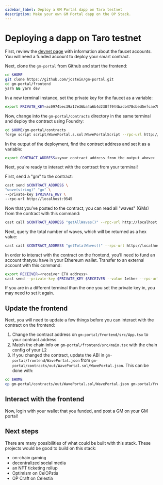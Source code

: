 ```yaml
---
sidebar_label: Deploy a GM Portal dapp on Taro testnet
description: Make your own GM Portal dapp on the OP Stack.
---
```


# Deploying a dapp on Taro testnet

First, review the [devnet page](https://github.com/celestiaorg/optimism/blob/celestia/specs/meta/devnet.md)
with information about the faucet accounts. You will need a funded
account to deploy your smart contract.

Next, clone the `gm-portal` from Github and start the frontend:

```bash
cd $HOME
git clone https://github.com/jcstein/gm-portal.git
cd gm-portal/frontend
yarn && yarn dev
```

In a new terminal instance, set the private key for the faucet as a variable:

```bash
export PRIVATE_KEY=ac0974bec39a17e36ba4a6b4d238ff944bacb478cbed5efcae784d7bf4f2ff80
```

Now, change into the `gm-portal/contracts` directory in the same terminal and deploy
the contract using Foundry:

<!-- markdownlint-disable MD013 -->
```bash
cd $HOME/gm-portal/contracts
forge script script/WavePortal.s.sol:WavePortalScript --rpc-url http://localhost:9545 --private-key $PRIVATE_KEY --broadcast
```
<!-- markdownlint-enable MD013 -->

In the output of the deployment, find the contract address and set it as a variable:

```bash
export CONTRACT_ADDRESS=<your contract address from the output above>
```

Next, you're ready to interact with the contract from your terminal!

First, send a "gm" to the contract:

```bash
cast send $CONTRACT_ADDRESS \
"wave(string)" "gm" \
--private-key $PRIVATE_KEY \
--rpc-url http://localhost:9545
```

Now that you've posted to the contract, you can read all "waves" (GMs) from the
contract with
this command:

```bash
cast call $CONTRACT_ADDRESS "getAllWaves()" --rpc-url http://localhost:9545
```

Next, query the total number of waves, which will be returned as a hex value:

```bash
cast call $CONTRACT_ADDRESS "getTotalWaves()" --rpc-url http://localhost:9545
```

In order to interact with the contract on the frontend, you'll need to fund an
account thatyou have in your Ethereum wallet. Transfer to an external account
with this command:

```bash
export RECEIVER=<receiver ETH address>
cast send --private-key $PRIVATE_KEY $RECEIVER --value 1ether --rpc-url http://localhost:9545
```

If you are in a different terminal than the one you set the private key in, you
may need to set it again.

## Update the frontend

Next, you will need to update a few things before you can interact with the
contract on the frontend:

1. Change the contract address on `gm-portal/frontend/src/App.tsx` to your
contract address
2. Match the chain info on `gm-portal/frontend/src/main.tsx` with the chain
config of your L2
3. If you changed the contract, update the ABI in
`gm-portal/frontend/WavePortal.json` from
`gm-portal/contracts/out/WavePortal.sol/WavePortal.json`. This can be done with:

```bash
cd $HOME
cp gm-portal/contracts/out/WavePortal.sol/WavePortal.json gm-portal/frontend`
```

## Interact with the frontend

Now, login with your wallet that you funded, and post a GM on your GM portal!

## Next steps

There are many possibilities of what could be built with this stack.
These projects would be good to build on this stack:

- on-chain gaming
- decentralized social media
- an NFT ticketing rollup
- Optimism on CelOPstia
- OP Craft on Celestia
